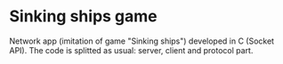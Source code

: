 # Sinking ships game
Network app (imitation of game "Sinking ships") developed in C (Socket API). The code is splitted as usual: server, client and protocol part.
